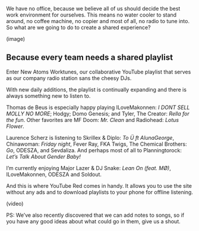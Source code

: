 We have no office, because we believe all of us should decide the best work environment for ourselves. This means no water cooler to stand around, no coffee machine, no copier and most of all, no radio to tune into. So what are we going to do to create a shared experience?

(image)

## Because every team needs a shared playlist

Enter New Atoms Worktunes, our collaborative YouTube playlist that serves as our company radio station sans the cheesy DJs.

With new daily additions, the playlist is continually expanding and there is always something new to listen to.

Thomas de Beus is especially happy playing ILoveMakonnen: *I DONT SELL MOLLY NO MORE*; Hodgy; Domo Genesis; and Tyler, The Creator: *Rella for the fun*. Other favorites are MF Doom: *Mr. Clean* and Radiohead: *Lotus Flower*.

Laurence Scherz is listening to Skrillex & Diplo: *To Ü ft AlunaGeorge*, Chinawoman: *Friday night*, Fever Ray, FKA Twigs, The Chemical Brothers: *Go*, ODESZA, and Sevdaliza. And perhaps most of all to Planningtorock: *Let’s Talk About Gender Baby!*

I’m currently enjoying Major Lazer & DJ Snake: *Lean On (feat. MØ)*, ILoveMakonnen, ODESZA and Soldout.

And this is where YouTube Red comes in handy. It allows you to use the site without any ads and to download playlists to your phone for offline listening.

(video)

PS: We’ve also recently discovered that we can add notes to songs, so if you have any good ideas about what could go in them, give us a shout.
